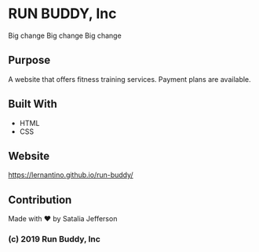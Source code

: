 # RUN BUDDY, Inc
Big change
Big change
Big change

## Purpose
A website that offers fitness training services.
Payment plans are available.

## Built With
* HTML
* CSS

## Website
https://lernantino.github.io/run-buddy/

## Contribution
Made with ❤️ by Satalia Jefferson

### (c) 2019 Run Buddy, Inc
